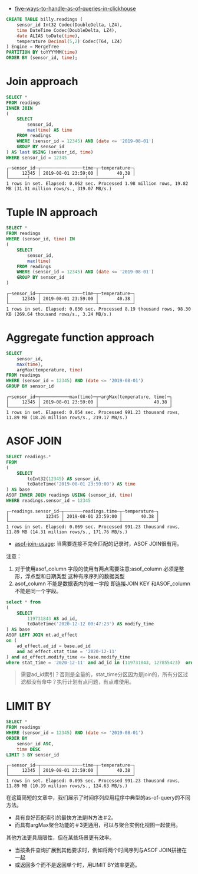 - [five-ways-to-handle-as-of-queries-in-clickhouse](https://altinity.com/blog/2020/4/8/five-ways-to-handle-as-of-queries-in-clickhouse)


```sql
CREATE TABLE billy.readings (
    sensor_id Int32 Codec(DoubleDelta, LZ4),
    time DateTime Codec(DoubleDelta, LZ4),
    date ALIAS toDate(time),
    temperature Decimal(5,2) Codec(T64, LZ4)
) Engine = MergeTree
PARTITION BY toYYYYMM(time)
ORDER BY (sensor_id, time);

```

# Join approach

```sql
SELECT *
FROM readings
INNER JOIN
(
    SELECT
        sensor_id,
        max(time) AS time
    FROM readings
    WHERE (sensor_id = 12345) AND (date <= '2019-08-01')
    GROUP BY sensor_id
) AS last USING (sensor_id, time)
WHERE sensor_id = 12345
```

```
┌─sensor_id─┬────────────────time─┬─temperature─┐
│     12345 │ 2019-08-01 23:59:00 │       40.38 │
└───────┴─────────────────────┴─────────────┘
1 rows in set. Elapsed: 0.062 sec. Processed 1.98 million rows, 19.82 MB (31.91 million rows/s., 319.07 MB/s.)
```

# Tuple IN approach

```sql
SELECT *
FROM readings
WHERE (sensor_id, time) IN
(
    SELECT
        sensor_id,
        max(time)
    FROM readings
    WHERE (sensor_id = 12345) AND (date <= '2019-08-01')
    GROUP BY sensor_id
)
```

```
┌─sensor_id─┬────────────────time─┬─temperature─┐
│     12345 │ 2019-08-01 23:59:00 │       40.38 │
└───────────┴─────────────────────┴─────────────┘
1 rows in set. Elapsed: 0.030 sec. Processed 8.19 thousand rows, 98.30 KB (269.64 thousand rows/s., 3.24 MB/s.)

```

# Aggregate function approach

```sql
SELECT
    sensor_id,
    max(time),
    argMax(temperature, time)
FROM readings
WHERE (sensor_id = 12345) AND (date <= '2019-08-01')
GROUP BY sensor_id
```


```
┌─sensor_id─┬───────────max(time)─┬─argMax(temperature, time)─┐
│     12345 │ 2019-08-01 23:59:00 │                     40.38 │
└───────────┴─────────────────────┴───────────────────────────┘
1 rows in set. Elapsed: 0.054 sec. Processed 991.23 thousand rows, 11.89 MB (18.26 million rows/s., 219.17 MB/s.)
```

# ASOF JOIN

```sql
SELECT readings.*
FROM
(
    SELECT
        toInt32(12345) AS sensor_id,
        toDateTime('2019-08-01 23:59:00') AS time
) AS base
ASOF INNER JOIN readings USING (sensor_id, time)
WHERE readings.sensor_id = 12345
```

```
┌─readings.sensor_id─┬───────readings.time─┬─temperature─┐
│              12345 │ 2019-08-01 23:59:00 │       40.38 │
└────────────────────┴─────────────────────┴─────────────┘
1 rows in set. Elapsed: 0.069 sec. Processed 991.23 thousand rows, 11.89 MB (14.31 million rows/s., 171.76 MB/s.)
```

- [asof-join-usage](https://clickhouse.tech/docs/en/sql-reference/statements/select/join/#asof-join-usage): 当需要连接不完全匹配的记录时，ASOF JOIN很有用。

注意：
1. 对于使用asof_column 字段的使用有两点需要注意:asof_column 必须是整形，浮点型和日期类型 这种有序序列的数据类型
2. asof_column 不能是数据表内的唯一字段 即连接JOIN KEY 和ASOF_column 不能是同一个字段。


```sql
select * from
(
    SELECT
        119731843 AS ad_id,
        toDateTime('2020-12-12 00:47:23') AS modify_time
) AS base
ASOF LEFT JOIN mt.ad_effect
on (
    ad_effect.ad_id = base.ad_id
    and ad_effect.stat_time = '2020-12-11'
) and ad_effect.modify_time <= base.modify_time
where stat_time = '2020-12-11' and ad_id in (119731843, 127855423)  order by ad_id, modify_time
```
> 需要ad_id索引？否则是全量的，stat_time分区因为是join的，所有分区过滤都没有命中？执行计划有点问题，有点难使用。


# LIMIT BY
```sql
SELECT *
FROM readings
WHERE (sensor_id = 12345) AND (date <= '2019-08-01')
ORDER BY
    sensor_id ASC,
    time DESC
LIMIT 3 BY sensor_id
```

```
┌─sensor_id─┬────────────────time─┬─temperature─┐
│     12345 │ 2019-08-01 23:59:00 │       40.38 │
└───────────┴─────────────────────┴─────────────┘
1 rows in set. Elapsed: 0.095 sec. Processed 991.23 thousand rows, 11.89 MB (10.39 million rows/s., 124.63 MB/s.)
```

在这篇简短的文章中，我们展示了时间序列应用程序中典型的as-of-query的不同方法。
- 具有良好匹配索引的最快方法是IN方法＃2。
- 而具有argMax聚合功能的＃3更通用，可以与聚合实例化视图一起使用。

其他方法更具局限性，但在某些场景更有效率。
- 当按条件查询扩展到其他要求时，例如将两个时间序列与ASOF JOIN拼接在一起
- 或返回多个而不是返回单个时，用LIMIT BY效率更高。
